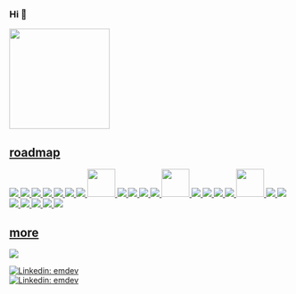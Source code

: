 ### Hi 👋

<div>
  <a href="https://github.com/jokeCloud">
  <img height="180em" src="https://github-readme-stats.vercel.app/api/top-langs/?username=jokeCloud&layout=compact&langs_count=7&theme=github_dark"/>
</div>

## roadmap
<p align="left">
  <img src="https://icongr.am/devicon/javascript-original.svg?size=50&color=currentColor" />
  <img src="https://icongr.am/devicon/typescript-original.svg?size=50&color=currentColor" />
  <img src="https://icongr.am/devicon/nodejs-original.svg?size=50&color=currentColor" />
  <img src="https://icongr.am/devicon/react-original-wordmark.svg?size=50&color=currentColor" />
  <img src="https://icongr.am/devicon/vuejs-original-wordmark.svg?size=50&color=currentColor" />
  <img src="https://icongr.am/devicon/python-original.svg?size=50&color=currentColor" />  
  <img src="https://icongr.am/devicon/django-original.svg?size=50&color=currentColor" />  
  <img src="https://cdn.jsdelivr.net/gh/devicons/devicon/icons/flask/flask-original.svg" width="50" height="50"/>
  <img src="https://icongr.am/devicon/heroku-original-wordmark.svg?size=50&color=currentColor" />
  <img src="https://icongr.am/devicon/nginx-original.svg?size=50&color=currentColor" />
  <img src="https://icongr.am/devicon/html5-original-wordmark.svg?size=50&color=currentColor" />
  <img src="https://icongr.am/devicon/css3-original-wordmark.svg?size=50&color=currentColor" />  
  <img src="https://cdn.jsdelivr.net/gh/devicons/devicon/icons/bootstrap/bootstrap-original.svg"    width="50" height="50"/>
  <img src="https://icongr.am/devicon/docker-original-wordmark.svg?size=50&color=currentColor" />  
  <img src="https://icongr.am/devicon/mysql-original-wordmark.svg?size=50&color=currentColor" />
  <img src="https://icongr.am/devicon/postgresql-original-wordmark.svg?size=50&color=currentColor" />
  <img src="https://icongr.am/devicon/mongodb-original-wordmark.svg?size=50&color=currentColor" />
  <img src="https://cdn.jsdelivr.net/gh/devicons/devicon/icons/linux/linux-original.svg"            width="50" height="50"/>
  <img src="https://icongr.am/devicon/debian-original-wordmark.svg?size=50&color=currentColor" /> 
  <img src="https://icongr.am/devicon/vim-original.svg?size=50&color=currentColor" />
  <img src="https://icongr.am/devicon/redis-original-wordmark.svg?size=50&color=currentColor" />
  <img src="https://icongr.am/devicon/ruby-original-wordmark.svg?size=50&color=currentColor" />
  <img src="https://icongr.am/devicon/rails-original-wordmark.svg?size=50&color=currentColor" />
  <img src="https://icongr.am/devicon/c-original.svg?size=50&color=currentColor" />
  <img src="https://icongr.am/devicon/gimp-original-wordmark.svg?size=50&color=currentColor" />
  
  
</p>
  
  ## more 
<div> 
  <a href="https://www.youtube.com/user/Computerphile/videos" target="_blank"><img src="https://img.shields.io/badge/computerphile-323232?style=for-the-badge&logo=youtube&logoColor=black" target="_blank"></a>
</div>
  
[![Linkedin: emdev](https://img.shields.io/badge/-emdev-blue?style=flat-square&logo=Linkedin&logoColor=white&link=https://www.linkedin.com/in/emerson-medalha/)](https://www.linkedin.com/in/emerson-medalha/)  
[![Linkedin: emdev](https://img.shields.io/badge/matrix-000000?style=for-the-badge&logo=Matrix&logoColor=white&link=https://skyline.github.com/jokecloud/2022/)](https://skyline.github.com/jokecloud/2022/)
  
  
  
  
  
  

  

